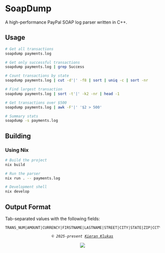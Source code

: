 # SoapDump

A high-performance PayPal SOAP log parser written in C++.

## Usage

```bash
# Get all transactions
soapdump payments.log

# Get only successful transactions
soapdump payments.log | grep Success

# Count transactions by state
soapdump payments.log | cut -d'|' -f8 | sort | uniq -c | sort -nr

# Find largest transaction
soapdump payments.log | sort -t'|' -k2 -nr | head -1

# Get transactions over $500
soapdump payments.log | awk -F'|' '$2 > 500'

# Summary stats
soapdump -s payments.log
```

## Building

### Using Nix

```bash
# Build the project
nix build

# Run the parser
nix run . -- payments.log

# Development shell
nix develop
```

## Output Format

Tab-separated values with the following fields:

```
TRANS_NUM|AMOUNT|CURRENCY|FIRSTNAME|LASTNAME|STREET|CITY|STATE|ZIP|CCTYPE|CCLAST4|EXPMONTH|EXPYEAR|CVV|TRANSID|STATUS|CORRID|PROC_AMOUNT
```

<p align="center">
	<i><code>&copy 2025-present <a href="https://github.com/taciturnaxolotl">Kieran Klukas</a></code></i>
</p>

<p align="center">
	<a href="https://github.com/taciturnaxolotl/soapdump/blob/main/LICENSE.md"><img src="https://img.shields.io/static/v1.svg?style=for-the-badge&label=License&message=MIT&logoColor=d9e0ee&colorA=363a4f&colorB=b7bdf8"/></a>
</p>

